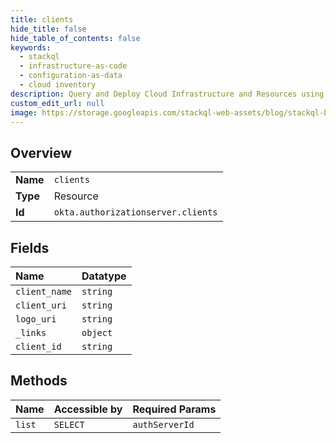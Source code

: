 ```yaml
---
title: clients
hide_title: false
hide_table_of_contents: false
keywords:
  - stackql
  - infrastructure-as-code
  - configuration-as-data
  - cloud inventory
description: Query and Deploy Cloud Infrastructure and Resources using SQL
custom_edit_url: null
image: https://storage.googleapis.com/stackql-web-assets/blog/stackql-blog-post-featured-image.png
---
```

  
    

## Overview
<table><tbody>
<tr><td><b>Name</b></td><td><code>clients</code></td></tr>
<tr><td><b>Type</b></td><td>Resource</td></tr>
<tr><td><b>Id</b></td><td><code>okta.authorizationserver.clients</code></td></tr>
</tbody></table>

## Fields
| Name | Datatype |
|:-----|:---------|
| `client_name` | `string` |
| `client_uri` | `string` |
| `logo_uri` | `string` |
| `_links` | `object` |
| `client_id` | `string` |
## Methods
| Name | Accessible by | Required Params |
|:-----|:--------------|:----------------|
| `list` | `SELECT` | `authServerId` |
